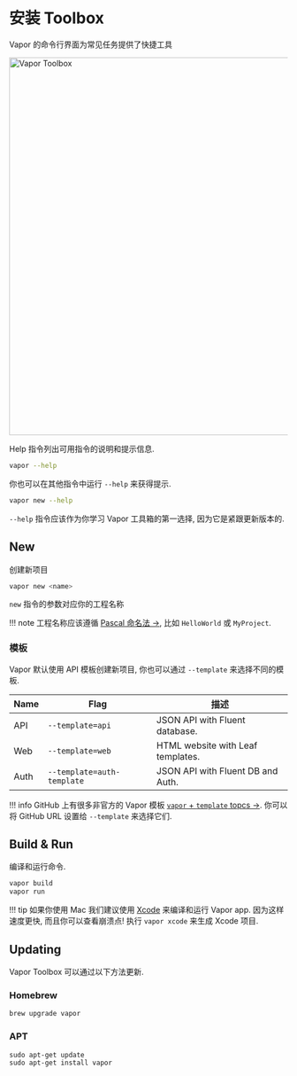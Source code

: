 # 安装 Toolbox

Vapor 的命令行界面为常见任务提供了快捷工具

<img width="682" alt="Vapor Toolbox" src="https://cloud.githubusercontent.com/assets/1342803/23553208/26af9a0e-0020-11e7-8ed5-1ce09407ae8e.png">

Help 指令列出可用指令的说明和提示信息.

```sh
vapor --help
```

你也可以在其他指令中运行 `--help` 来获得提示.

```sh
vapor new --help
```

`--help` 指令应该作为你学习 Vapor 工具箱的第一选择, 因为它是紧跟更新版本的.

## New

创建新项目

```sh
vapor new <name>
```

`new` 指令的参数对应你的工程名称

!!! note
    工程名称应该遵循 <a href="http://wiki.c2.com/?PascalCase" target="_blank">Pascal 命名法 &rarr;</a>, 比如 `HelloWorld` 或 `MyProject`.

### 模板

Vapor 默认使用 API 模板创建新项目, 你也可以通过 `--template` 来选择不同的模板.

| Name | Flag                       | 描述                               |
|------|----------------------------|-----------------------------------|
| API  | `--template=api`           | JSON API with Fluent database.    |
| Web  | `--template=web`           | HTML website with Leaf templates. |
| Auth | `--template=auth-template` | JSON API with Fluent DB and Auth. |

!!! info
    GitHub 上有很多非官方的 Vapor 模板 <a href="https://github.com/search?utf8=✓&q=topic%3Avapor+topic%3Atemplate&type=Repositories" target="_blank">`vapor` + `template` topcs &rarr;</a>.
    你可以将 GitHub URL 设置给 `--template` 来选择它们.

## Build & Run

编译和运行命令.

```sh
vapor build
vapor run
```

!!! tip
    如果你使用 Mac 我们建议使用 [Xcode](xcode.md) 来编译和运行 Vapor app. 
    因为这样速度更快, 而且你可以查看崩溃点! 
    执行 `vapor xcode` 来生成 Xcode 项目.

## Updating

Vapor Toolbox 可以通过以下方法更新.

### Homebrew

```sh
brew upgrade vapor
```

### APT

```
sudo apt-get update
sudo apt-get install vapor
```